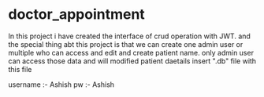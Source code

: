 # doctor_appointment


In this project i have created the interface of crud operation with JWT.
and the special thing abt this project is that we can create one admin user or multiple who can access and edit and create patient name.
only admin user can access those data and will modified patient daetails
insert ".db" file with this file

username :- Ashish
pw :- Ashish
